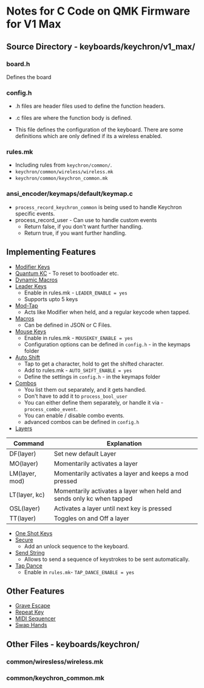 # Notes for C Code on QMK Firmware for V1 Max

## Source Directory - keyboards/keychron/v1_max/

### **board.h**
Defines the board

### config.h
* .h files are header files used to define the function headers.
* .c files are where the function body is defined. 

* This file defines the configuration of the keyboard. There are some definitions which are only defined if its a wireless enabled.

### rules.mk
* Including rules from `keychron/common/`.
* `keychron/common/wireless/wireless.mk`
* `keychron/common/keychron_common.mk`

### ansi_encoder/keymaps/default/keymap.c
* `process_record_keychron_common` is being used to handle Keychron specific events.
* process_record_user - Can use to handle custom events
    * Return false, if you don't want further handling.
    * Return true, if you want further handling.

## Implementing Features
* [Modifier Keys](https://docs.qmk.fm/feature_advanced_keycodes)
* [Quantum KC](https://docs.qmk.fm/quantum_keycodes) - To reset to bootloader etc.
* [Dynamic Macros](https://docs.qmk.fm/features/dynamic_macros)
* [Leader Keys](https://docs.qmk.fm/features/leader_key)
    * Enable in rules.mk - `LEADER_ENABLE = yes`
    * Supports upto 5 keys
* [Mod-Tap](https://docs.qmk.fm/mod_tap)
    * Acts like Modifier when held, and a regular keycode when tapped.
* [Macros](https://docs.qmk.fm/feature_macros)
    * Can be defined in JSON or C Files.
* [Mouse Keys](https://docs.qmk.fm/features/mouse_keys)
    * Enable in rules.mk - `MOUSEKEY_ENABLE = yes`
    * Configuration options can be defined in `config.h` - in the keymaps folder
* [Auto Shift](https://docs.qmk.fm/features/auto_shift)
    * Tap to get a character, hold to get the shifted character.
    * Add to rules.mk - `AUTO_SHIFT_ENABLE = yes`
    * Define the settings in `config.h` - in the keymaps folder
* [Combos](https://docs.qmk.fm/features/combo)
    * You list them out separately, and it gets handled.
    * Don't have to add it to `process_bool_user`
    * You can either define them separately, or handle it via - `process_combo_event`.
    * You can enable / disable combo events.
    * advanced combos can be defined in `config.h`
* [Layers](https://docs.qmk.fm/feature_layers)

| Command | Explanation |
|---------|-------------|
| DF(layer) | Set new default Layer |
| MO(layer) | Momentarily activates a layer |
| LM(layer, mod) | Momentarily activates a layer and keeps a mod pressed |
| LT(layer, kc) | Momentarily activates a layer when held and sends only kc when tapped |
| OSL(layer) | Activates a layer until next key is pressed |
| TT(layer) | Toggles on and Off a layer |

* [One Shot Keys](https://docs.qmk.fm/one_shot_keys)
* [Secure](https://docs.qmk.fm/features/secure)
    * Add an unlock sequence to the keyboard.
* [Send String](https://docs.qmk.fm/features/send_string)
    * Allows to send a sequence of keystrokes to be sent automatically.
* [Tap Dance](https://docs.qmk.fm/features/tap_dance)
    * Enable in `rules.mk`- `TAP_DANCE_ENABLE = yes`


## Other Features
* [Grave Escape](https://docs.qmk.fm/features/grave_esc)
* [Repeat Key](https://docs.qmk.fm/features/repeat_key)
* [MIDI Sequencer](https://docs.qmk.fm/features/sequencer)
* [Swap Hands](https://docs.qmk.fm/features/swap_hands)






## Other Files - keyboards/keychron/

### common/wiresless/wireless.mk


### common/keychron_common.mk
